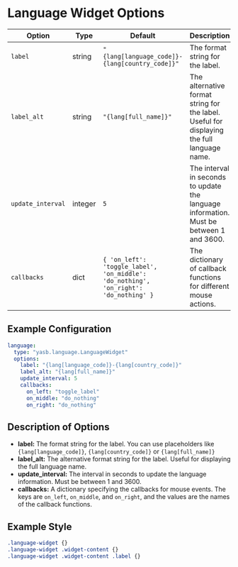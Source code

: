 # Language Widget Options
| Option           | Type     | Default                        | Description                                                                 |
|------------------|----------|--------------------------------|-----------------------------------------------------------------------------|
| `label`          | string   | `"{lang[language_code]}-{lang[country_code]}"`              | The format string for the label. |
| `label_alt`      | string   | `"{lang[full_name]}"`               | The alternative format string for the label. Useful for displaying the full language name. |
| `update_interval`| integer  | `5`                            | The interval in seconds to update the language information. Must be between 1 and 3600. |
| `callbacks`      | dict     | `{ 'on_left': 'toggle_label', 'on_middle': 'do_nothing', 'on_right': 'do_nothing' }` | The dictionary of callback functions for different mouse actions. |

## Example Configuration

```yaml
language:
  type: "yasb.language.LanguageWidget"
  options:
    label: "{lang[language_code]}-{lang[country_code]}"
    label_alt: "{lang[full_name]}"
    update_interval: 5
    callbacks:
      on_left: "toggle_label"
      on_middle: "do_nothing"
      on_right: "do_nothing"
```

## Description of Options
- **label:** The format string for the label. You can use placeholders like `{lang[language_code]}`, `{lang[country_code]}` or `{lang[full_name]}`
- **label_alt:** The alternative format string for the label. Useful for displaying the full language name.
- **update_interval:** The interval in seconds to update the language information. Must be between 1 and 3600.
- **callbacks:** A dictionary specifying the callbacks for mouse events. The keys are `on_left`, `on_middle`, and `on_right`, and the values are the names of the callback functions.

## Example Style
```css
.language-widget {}
.language-widget .widget-content {}
.language-widget .widget-content .label {}
```